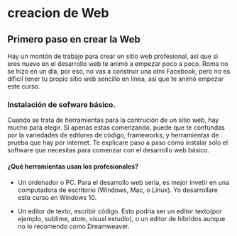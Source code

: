 # creacion de Web

## Primero paso en crear la Web

  Hay un montón de trabajo para crear un sitio web profesional, así que si eres nuevo en el desarrollo web te animó a empezar poco a poco. Roma no se hizo en un día, por eso, no vas a construir una otro Facebook, pero no es dificil tener tu propio sitio web sencillo en línea, así que te animó empezar este curso.

  ### Instalación de sofware básico.

  Cuando se trata de herramientas para la contrución de un sitio web, hay mucho para elegir. Si apenas estas  comenzando, puede que te confundas por la variedades de editores de código, frameworks, y herramientas de prueba que hay por internet. Te explicare paso a paso cómo instalar sólo el software que necesitas para comenzar con el desarrollo web básico.

  #### ¿Qué herramientas usan los profesionales?

* Un ordenador o PC. Para el desarrollo web seria, es mejor invetir en una computadora de escritorio (Windows, Mac, o Linux). Yo desarrollare este curso en Windows 10.

* Un editor de texto, escribir código. Esto podría ser un editor texto(por ejemplo, sublime, atom, visual estudio), o un editor de híbridos aunque no lo recomendo como Dreamweaver. 
